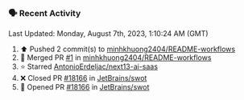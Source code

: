 ### 🗣 Recent Activity

<!--RECENT_ACTIVITY:last_update-->
Last Updated: Monday, August 7th, 2023, 1:10:24 AM (GMT)
<!--RECENT_ACTIVITY:last_update_end-->
<!--RECENT_ACTIVITY:start-->
1. ⬆️ Pushed 2 commit(s) to [minhkhuong2404/README-workflows](https://github.com/minhkhuong2404/README-workflows)<br>
2. 🎉 Merged PR [#1](https://github.com/minhkhuong2404/README-workflows/pull/1) in [minhkhuong2404/README-workflows](https://github.com/minhkhuong2404/README-workflows)<br>
3. ⭐ Starred [AntonioErdeljac/next13-ai-saas](https://github.com/AntonioErdeljac/next13-ai-saas)<br>
4. ❌ Closed PR [#18166](https://github.com/JetBrains/swot/pull/18166) in [JetBrains/swot](https://github.com/JetBrains/swot)<br>
5. 💪 Opened PR [#18166](https://github.com/JetBrains/swot/pull/18166) in [JetBrains/swot](https://github.com/JetBrains/swot)<br>
<!--RECENT_ACTIVITY:end-->
